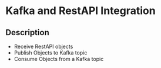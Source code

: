# Kafka and RestAPI Integration


## Description

- Receive RestAPI objects
- Publish Objects to Kafka topic
- Consume Objects from a Kafka topic
